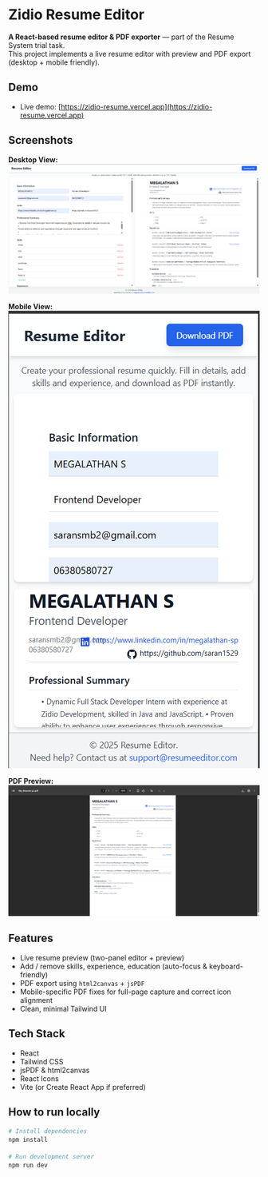 # Zidio Resume Editor

**A React-based resume editor & PDF exporter** — part of the Resume System trial task.  
This project implements a live resume editor with preview and PDF export (desktop + mobile friendly).

## Demo
- Live demo: [https://zidio-resume.vercel.app](https://zidio-resume.vercel.app)

## Screenshots

**Desktop View:**  
![Desktop View](src/assets/desktop-view.png)

**Mobile View:**  
![Mobile View](src/assets/mobile-view.png)

**PDF Preview:**  
![PDF Preview](src/assets/pdf-Preview.png)

## Features
- Live resume preview (two-panel editor + preview)
- Add / remove skills, experience, education (auto-focus & keyboard-friendly)
- PDF export using `html2canvas` + `jsPDF`
- Mobile-specific PDF fixes for full-page capture and correct icon alignment
- Clean, minimal Tailwind UI

## Tech Stack
- React
- Tailwind CSS
- jsPDF & html2canvas
- React Icons
- Vite (or Create React App if preferred)

## How to run locally

```bash
# Install dependencies
npm install

# Run development server
npm run dev
